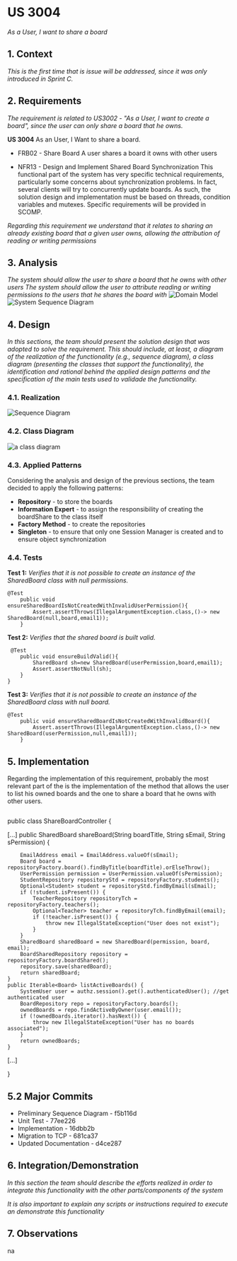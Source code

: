 # US 3004

*As a User, I want to share a board*

## 1. Context

*This is the first time that is issue will be addressed, since it was only introduced in Sprint C.*

## 2. Requirements
*The requirement is related to US3002 - "As a User, I want to create a board", since the user can only share a board that he owns.*

**US 3004** As an User, I Want to share a board.

- FRB02 - Share Board A user shares a board it owns with other users

- NFR13 - Design and Implement Shared Board Synchronization This functional
  part of the system has very specific technical requirements, particularly some concerns
  about synchronization problems. In fact, several clients will try to concurrently update
  boards. As such, the solution design and implementation must be based on threads,
  condition variables and mutexes. Specific requirements will be provided in SCOMP.

*Regarding this requirement we understand that it relates to sharing an already existing board that a given user owns, allowing the attribution of reading or writing permissions*

## 3. Analysis
*The system should allow the user to share a board that he owns with other users*
*The system should allow the user to attribute reading or writing permissions to the users that he shares the board with*
![Domain Model](US3004_Share_Board_DM.svg "Domain Model Extract")
![System Sequence Diagram](US3004_Share_Board_SSD.svg "System Sequence Diagram")
## 4. Design

*In this sections, the team should present the solution design that was adopted to solve the requirement. This should include, at least, a diagram of the realization of the functionality (e.g., sequence diagram), a class diagram (presenting the classes that support the functionality), the identification and rational behind the applied design patterns and the specification of the main tests used to validade the functionality.*

### 4.1. Realization
![Sequence Diagram](US3004_Share_Board_SD.svg "Sequence Diagram")

### 4.2. Class Diagram

![a class diagram](US3004_Share_Board_CD.svg "Class Diagram")

### 4.3. Applied Patterns
Considering the analysis and design of the previous sections, the team decided to apply the following patterns:
- **Repository** - to store the boards
- **Information Expert** - to assign the responsibility of creating the boardShare to the class itself
- **Factory Method** - to create the repositories
- **Singleton** - to ensure that only one Session Manager is created and to ensure object synchronization
### 4.4. Tests

**Test 1:** *Verifies that it is not possible to create an instance of the SharedBoard class with null permissions.*

```
@Test
    public void ensureSharedBoardIsNotCreatedWithInvalidUserPermission(){
        Assert.assertThrows(IllegalArgumentException.class,()-> new SharedBoard(null,board,email1));
    }
````

**Test 2:** *Verifies that the shared board is built valid.*

```
 @Test
    public void ensureBuildValid(){
        SharedBoard sh=new SharedBoard(userPermission,board,email1);
        Assert.assertNotNull(sh);
    }
}
````

**Test 3:** *Verifies that it is not possible to create an instance of the SharedBoard class with null board.*

```
@Test
    public void ensureSharedBoardIsNotCreatedWithInvalidBoard(){
        Assert.assertThrows(IllegalArgumentException.class,()-> new SharedBoard(userPermission,null,email1));
    }
````

## 5. Implementation
Regarding the implementation of this requirement, probably the most relevant part of the is the implementation of the method that allows the user to list his owned boards and the one to share a board that he owns with other users.
```

````
public class ShareBoardController {

[...]
    public SharedBoard shareBoard(String boardTitle, String sEmail, String sPermission) {

        EmailAddress email = EmailAddress.valueOf(sEmail);
        Board board = repositoryFactory.board().findByTitle(boardTitle).orElseThrow();
        UserPermission permission = UserPermission.valueOf(sPermission);
        StudentRepository repositoryStd = repositoryFactory.students();
        Optional<Student> student = repositoryStd.findByEmail(sEmail);
        if (!student.isPresent()) {
            TeacherRepository repositoryTch = repositoryFactory.teachers();
            Optional<Teacher> teacher = repositoryTch.findByEmail(email);
            if (!teacher.isPresent()) {
                throw new IllegalStateException("User does not exist");
            }
        }
        SharedBoard sharedBoard = new SharedBoard(permission, board, email);
        BoardSharedRepository repository = repositoryFactory.boardShared();
        repository.save(sharedBoard);
        return sharedBoard;
    }
    public Iterable<Board> listActiveBoards() {
        SystemUser user = authz.session().get().authenticatedUser(); //get authenticated user
        BoardRepository repo = repositoryFactory.boards();
        ownedBoards = repo.findActiveByOwner(user.email());
        if (!ownedBoards.iterator().hasNext()) {
            throw new IllegalStateException("User has no boards associated");
        }
        return ownedBoards;
    }

[...]

}
## 5.2 Major Commits
* Preliminary Sequence Diagram - f5b116d
* Unit Test - 77ee226
* Implementation - 16dbb2b
* Migration to TCP - 681ca37
* Updated Documentation - d4ce287



## 6. Integration/Demonstration

*In this section the team should describe the efforts realized in order to integrate this functionality with the other parts/components of the system*

*It is also important to explain any scripts or instructions required to execute an demonstrate this functionality*

## 7. Observations
na
